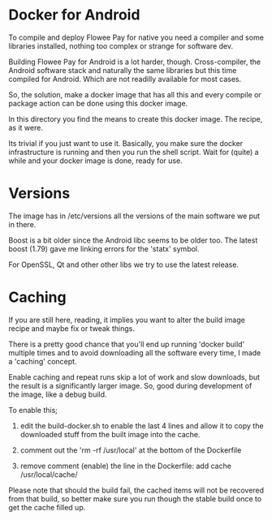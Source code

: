 # Docker for Android

To compile and deploy Flowee Pay for native you need a compiler and some libraries installed,
nothing too complex or strange for software dev.

Building Flowee Pay for Android is a lot harder, though. Cross-compiler, the Android software
stack and naturally the same libraries but this time compiled for Android. Which are not
readilly available for most cases.

So, the solution, make a docker image that has all this and every compile or package action
can be done using this docker image.

In this directory you find the means to create this docker image. The recipe, as it were.

Its trivial if you just want to use it.
Basically, you make sure the docker infrastructure is running and then you run the shell script.
Wait for (quite) a while and your docker image is done, ready for use.

# Versions

The image has in /etc/versions all the versions of the main software we put in there.

Boost is a bit older since the Android libc seems to be older too.
The latest boost (1.79) gave me linking errors for the 'statx' symbol.

For OpenSSL, Qt and other other libs we try to use the latest release.

# Caching

If you are still here, reading, it implies you want to alter the build image recipe and maybe fix
or tweak things.

There is a pretty good chance that you'll end up running 'docker build' multiple times and
to avoid downloading all the software every time, I made a 'caching' concept.

Enable caching and repeat runs skip a lot of work and slow downloads,
but the result is a significantly larger image.
So, good during development of the image, like a debug build.

To enable this;

1. edit the build-docker.sh to enable the last 4 lines and allow it to copy the
downloaded stuff from the built image into the cache.

2. comment out the 'rm -rf /usr/local' at the bottom of the Dockerfile

3. remove comment (enable) the line in the Dockerfile:
    add cache /usr/local/cache/

Please note that should the build fail, the cached items will not be recovered
from that build, so better make sure you run though the stable build once to get
the cache filled up.


